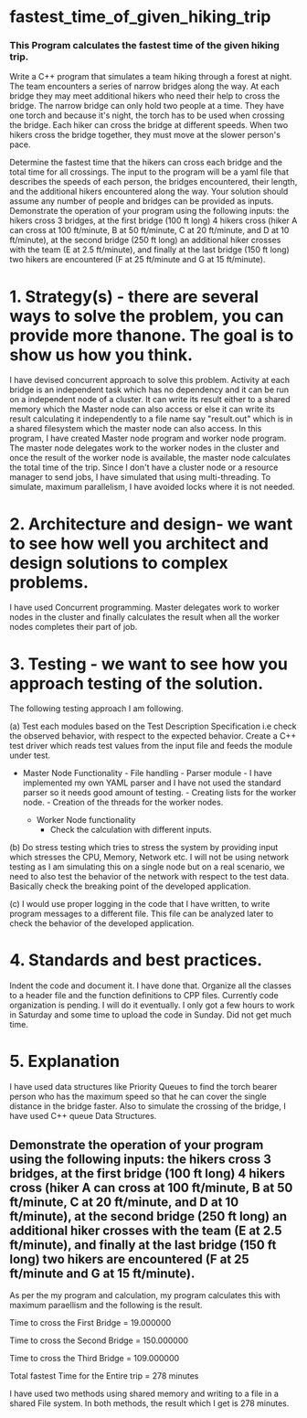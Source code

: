 # fastest_time_of_given_hiking_trip
### This Program calculates the fastest time of the given hiking trip.

Write a C++ program that simulates a team hiking through a forest at night. The team
encounters a series of narrow bridges along the way. At each bridge they may meet additional
hikers who need their help to cross the bridge.
The narrow bridge can only hold two people at a time. They have one torch and because it's
night, the torch has to be used when crossing the bridge. Each hiker can cross the bridge at
different speeds. When two hikers cross the bridge together, they must move at the slower
person's pace.

Determine the fastest time that the hikers can cross each bridge and the total time for all
crossings. The input to the program will be a yaml file that describes the speeds of each person,
the bridges encountered, their length, and the additional hikers encountered along the way.
Your solution should assume any number of people and bridges can be provided as inputs.
Demonstrate the operation of your program using the following inputs: the hikers cross 3
bridges, at the first bridge (100 ft long) 4 hikers cross (hiker A can cross at 100 ft/minute, B at 50
ft/minute, C at 20 ft/minute, and D at 10 ft/minute), at the second bridge (250 ft long) an
additional hiker crosses with the team (E at 2.5 ft/minute), and finally at the last bridge (150 ft
long) two hikers are encountered (F at 25 ft/minute and G at 15 ft/minute).


# 1. Strategy(s) - there are several ways to solve the problem, you can provide more thanone. The goal is to show us how you think.


I have devised concurrent approach to solve this problem. Activity at each bridge is an independent task which has no dependency and it can be run on a independent node of a cluster. It can write its result either to a shared memory which the Master node can also access or else it can write its result calculating it independently to a file name say "result.out" which is in a shared filesystem which the master node can also access. In this program, I have created Master node program and worker node program. The master node delegates work to the worker nodes in the cluster and once the result of the worker node is available, the master node calculates the total time of the trip. Since I don't have a cluster node or a resource manager to send jobs, I have simulated that using multi-threading. To simulate, maximum parallelism, I have avoided locks where it is not needed.



# 2. Architecture and design- we want to see how well you architect and design solutions to complex problems.

I have used Concurrent programming. Master delegates work to worker nodes in the cluster and finally calculates the result when all the worker nodes completes their part of job.


# 3. Testing - we want to see how you approach testing of the solution.
The following testing approach I am following.


(a) Test each modules based on the Test Description Specification i.e check the observed behavior, with respect to the expected behavior. Create a C++ test driver which reads test values from the input file and feeds the module under test.
   
   - Master Node Functionality
          - File handling
          - Parser module - I have implemented my own YAML parser and I have not used the standard parser so it needs
          good amount of testing.
          - Creating lists for the worker node.
          - Creation of the threads for the worker nodes.
   
   
     - Worker Node functionality
          - Check the calculation with different inputs.
   
   
   (b) Do stress testing which tries to stress the system by providing input which stresses the CPU, Memory, Network etc.
   I will not be using network testing as I am simulating this on a single node but on a real scenario, we need to also
   test the behavior of the network with respect to the test data. Basically check the breaking point of the developed
   application.
   
   
   (c) I would use proper logging in the code that I have written, to write program messages to a different file. This file
   can be analyzed later to check the behavior of the developed application.
   


# 4. Standards and best practices.

Indent the code and document it. I have done that. Organize all the classes to a header file and the function definitions to CPP files. Currently code organization is pending. I will do it eventually. I only got a few hours to work in Saturday and some time to upload the code in Sunday. Did not get much time.


# 5. Explanation

I have used data structures like Priority Queues to find the torch bearer person who has the maximum speed so that he 
can cover the single distance in the bridge faster. Also to simulate the crossing of the bridge, I have used C++ queue Data Structures.


## Demonstrate the operation of your program using the following inputs: the hikers cross 3 bridges, at the first bridge (100 ft long) 4 hikers cross (hiker A can cross at 100 ft/minute, B at 50 ft/minute, C at 20 ft/minute, and D at 10 ft/minute), at the second bridge (250 ft long) an additional hiker crosses with the team (E at 2.5 ft/minute), and finally at the last bridge (150 ft long) two hikers are encountered (F at 25 ft/minute and G at 15 ft/minute).

As per the my program and calculation, my program calculates this with maximum paraellism and the following is the result.

Time to cross the First Bridge = 19.000000 

Time to cross the Second Bridge = 150.000000 

Time to cross the Third Bridge = 109.000000 

Total fastest Time for the Entire trip =  278 minutes

I have used two methods using shared memory and writing to a file in a shared File system. In both methods, the result which I get is 278 minutes.

